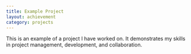 ```yaml
---
title: Example Project
layout: achievement
category: projects
---
```


This is an example of a project I have worked on. It demonstrates my skills in project management, development, and collaboration.

